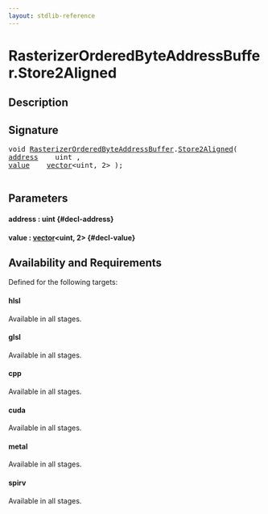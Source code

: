```yaml
---
layout: stdlib-reference
---
```


# RasterizerOrderedByteAddressBuffer\.Store2Aligned

## Description





## Signature 

<pre>
void <a href="/stdlib-reference/types/RasterizerOrderedByteAddressBuffer/index" class="code_type">RasterizerOrderedByteAddressBuffer</a>.<a href="/stdlib-reference/types/RasterizerOrderedByteAddressBuffer/Store2Aligned">Store2Aligned</a>(
<a href="/stdlib-reference/types/RasterizerOrderedByteAddressBuffer/Store2Aligned#decl-address" class="code_param">address</a>    uint ,
<a href="/stdlib-reference/types/RasterizerOrderedByteAddressBuffer/Store2Aligned#decl-value" class="code_param">value</a>    <a href="/stdlib-reference/types/vector/index" class="code_type">vector</a>&lt;uint, 2&gt; );

</pre>

## Parameters

#### address  : uint {#decl-address}
#### value  : [vector](/stdlib-reference/types/vector/index)\<uint, 2\> {#decl-value}

## Availability and Requirements

Defined for the following targets:

#### hlsl
Available in all stages.

#### glsl
Available in all stages.

#### cpp
Available in all stages.

#### cuda
Available in all stages.

#### metal
Available in all stages.

#### spirv
Available in all stages.



